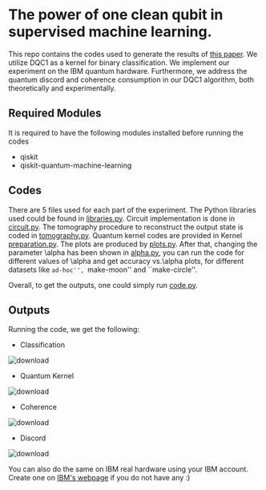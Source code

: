 # The power of one clean qubit in supervised machine learning.

This repo contains the codes used to generate the results of [this paper](https://arxiv.org/abs/2210.09275).
We utilize DQC1 as a kernel for binary classification. We implement our experiment on the IBM quantum hardware. Furthermore, we address the quantum discord and
coherence consumption in our DQC1 algorithm, both theoretically and experimentally.

## Required Modules
It is required to have the following modules installed before running the codes
- qiskit
- qiskit-quantum-machine-learning

## Codes
There are 5 files used for each part of the experiment. The Python libraries used could be found in [libraries.py](https://github.com/mahsakarimii/The-power-of-one-clean-qubit-in-supervised-machine-learning./blob/main/libraries.py).
Circuit implementation is done in [circuit.py](https://github.com/mahsakarimii/The-power-of-one-clean-qubit-in-supervised-machine-learning./blob/main/circuit.py).
The tomography procedure to reconstruct the output state is coded in [tomography.py](https://github.com/mahsakarimii/The-power-of-one-clean-qubit-in-supervised-machine-learning./blob/main/tomography.py).
Quantum kernel codes are provided in Kernel [preparation.py](https://github.com/mahsakarimii/The-power-of-one-clean-qubit-in-supervised-machine-learning./blob/main/Kernel%20preparation.py).
The plots are produced by [plots.py](https://github.com/mahsakarimii/The-power-of-one-clean-qubit-in-supervised-machine-learning./blob/main/plots.py).
After that, changing the parameter \alpha has been shown in [alpha.py](https://github.com/mahsakarimii/The-power-of-one-clean-qubit-in-supervised-machine-learning./blob/main/plots.py), you can run the code for different values of \alpha and get accuracy vs.\alpha plots, for different datasets like ``ad-hoc'', ``make-moon'' and ``make-circle''.

Overall, to get the outputs, one could simply run [code.py](https://github.com/mahsakarimii/The-power-of-one-clean-qubit-in-supervised-machine-learning./blob/main/code.py).

## Outputs
Running the code, we get the following:

- Classification

![download](https://user-images.githubusercontent.com/67652297/208560700-3db77d75-d8cc-4b62-aa7f-782e8e7097c6.png)


- Quantum Kernel

![download](https://user-images.githubusercontent.com/67652297/208560881-e0edc2c6-d43c-490a-84e7-9b88523d7546.png)


- Coherence

![download](https://user-images.githubusercontent.com/67652297/208560931-cfcbc7b1-f2c6-42d1-8c87-bf836f22db78.png)


- Discord

![download](https://user-images.githubusercontent.com/67652297/208561011-01ac8be5-0d76-4ed2-a15f-62f7286b52a4.png)

You can also do the same on IBM real hardware using your IBM account. Create one on [IBM's webpage](https://quantum-computing.ibm.com/) if you do not have any :)


